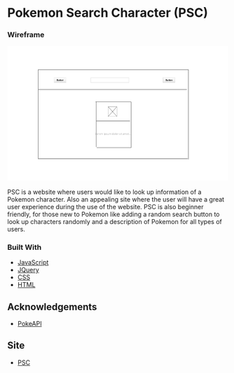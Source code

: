 

<!-- ABOUT THE PROJECT -->
# Pokemon Search Character (PSC)


### Wireframe
![alt text](https://github.com/Yescii/pokemon-search/blob/main/wireframe.png?raw=true)

PSC is a website where users would like to look up information of a Pokemon character. Also an appealing site where the user will have a great user experience during the use of the website. PSC is also beginner friendly, for those new to Pokemon like adding a random search button to look up characters randomly and a description of Pokemon for all types of users.


### Built With
* [JavaScript](https://www.javascript.com/)
* [JQuery](https://jquery.com)
* [CSS](https://www.w3.org/Style/CSS/Overview.en.html)
* [HTML](https://html.com/)




<!-- ACKNOWLEDGEMENTS -->
## Acknowledgements
* [PokeAPI](https://pokeapi.co/)



<!-- Website -->
## Site
* [PSC](https://gracious-hermann-b4ec99.netlify.app/)




